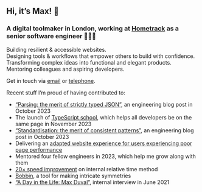 ## Hi, it’s Max! 👋

### A digital toolmaker in London, working at [Hometrack][employer] as a senior software engineer 👨🏻‍💻

Building resilient & accessible websites. \
Designing tools & workflows that empower others to build with confidence. \
Transforming complex ideas into functional and elegant products. \
Mentoring colleagues and aspiring developers.

Get in touch via [email][] or [telephone][].

Recent stuff I’m proud of having contributed to:
- [“Parsing: the merit of strictly typed JSON”](https://www.theguardian.com/info/article/2024/jul/26/parsing-the-merit-of-strictly-typed-json), an engineering blog post in October 2023
- The launch of [TypeScript school](https://github.com/guardian/typescript-school), which helps all developers be on the same page in November 2023
- [“Standardisation: the merit of consistent patterns”](https://www.theguardian.com/info/2023/oct/24/standardisation-the-merit-of-consistent-patterns), an engineering blog post in October 2023
- Delivering an [adapted website experience for users experiencing poor page performance](https://github.com/guardian/dotcom-rendering/pull/9024)
- Mentored four fellow engineers in 2023, which help me grow along with them
- [20&times; speed improvement](https://github.com/guardian/csnx/pull/850) on internal relative time method
- [Bobbin](https://www.mxdvl.com/works/bobbin), a tool for making intricate symmetries
- [“A Day in the Life: Max Duval”](https://www.theguardian.com/info/2021/jun/25/a-day-in-the-life), internal interview in June 2021

[employer]: https://www.hometrack.com/
[email]: hi@mxdvl.com
[telephone]: tel:+44-7491-245-727
